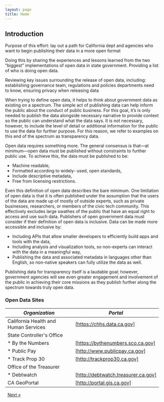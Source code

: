 ```yaml
---
layout: page
title: Home
---
```


## Introduction

Purpose of this effort: lay out a path for California dept and agencies who want to begin publishing their data in a more open format

Doing this by sharing the experiences and lessons learned from the two “biggest” implementations of open data in state government. Providing a list of who is doing open data. 

Reviewing key issues surrounding the release of open data, including: establishing governance team, regulations and policies departments need to know, ensuring privacy when releasing data

When trying to define open data, it helps to think about government data as existing on a spectrum. The simple act of publishing data can help inform the public about the conduct of public business. For this goal, it’s is only needed to publish the data alongside necessary narrative to provide context so the public can understand what the data says. It is not necessary, however, to include the level of detail or additional information for the public to use the data for further purpose. For this reason, we refer to examples on this end of the spectrum as transparency data. 

Open data requires something more. The general consensus is that—at minimum—open data must be published without constraints to further public use. To achieve this, the data must be published to be:

* Machine readable,
* Formatted according to widely- used, open standards,
* Include descriptive metadata,
* Free from licensing restrictions.

Even this definition of open data describes the bare minimum. One limitation of open data is that it is often published under the assumption that the users of the data are made up of mostly of outside experts, such as private businesses, researchers, or members of the civic tech community. This effectively excludes large swathes of the public that have an equal right to access and use such data. Publishers of open government data must consider if their definition of open data is inclusive. Data can be made more accessible and inclusive by:
* Including APIs that allow smaller developers to efficiently build apps and tools with the data,
* Including analysis and visualization tools, so non-experts can interact with the data in a meaningful way,
* Publishing the data and associated metadata in languages other than English, so non-native speakers can fully utilize the data as well.

Publishing data for transparency itself is a laudable goal; however, government agencies will see even greater engagement and involvement of the public in achieving their core missions as they publish further along the spectrum towards truly open data.

### Open Data Sites

*Organization* | *Portal*
---|---
California Health and Human Services | [https://chhs.data.ca.gov]
State Controller's Office | 
* By the Numbers | [https://bythenumbers.sco.ca.gov]
* Public Pay | [http://www.publicpay.ca.gov]
* Track Prop 30 | [http://trackprop30.ca.gov]
Office of the Treasurer | 
* Debtwatch | [http://debtwatch.treasurer.ca.gov]
CA GeoPortal | [http://portal.gis.ca.gov]

<!-- Pagination -->
<div class="pagination">
  <a class="pagination-item older">&nbsp;</a>
  <a class="pagination-item newer" href="{{ site.baseurl }}/01-part-1-open-data-in-ca">Next &raquo;</a>
</div>
